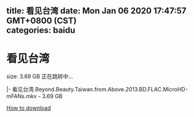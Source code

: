 
title: 看见台湾
date: Mon Jan 06 2020 17:47:57 GMT+0800 (CST)    
categories: baidu
---

# 看见台湾
size: 3.69 GB
 正在跳转中...
 
|- 看见台湾.Beyond.Beauty.Taiwan.from.Above.2013.BD.FLAC.MicroHD-mFANs.mkv - 3.69 GB

[How to download](https://bpcam.bemobtrk.com/go/2ceec3aa-1ca2-46d6-b9ff-aaa5c184517c?jno=1802)